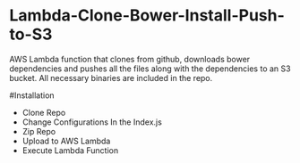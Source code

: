 # Lambda-Clone-Bower-Install-Push-to-S3
AWS Lambda function that clones from github, downloads bower dependencies and pushes all the files along with the dependencies to an S3 bucket.
All necessary binaries are included in the repo.


#Installation 
- Clone Repo
- Change Configurations In the Index.js
- Zip Repo
- Upload to AWS Lambda
- Execute Lambda Function
